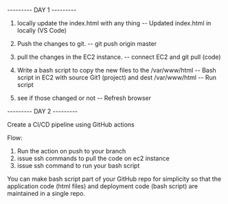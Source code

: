 --------- DAY 1 --------- 

1. locally update the index.html with any thing
-- Updated index.html in locally (VS Code) 

2. Push the changes to git.
-- git push origin master

3. pull the changes in the EC2 instance.
-- connect EC2 and git pull (code)

4. Write a bash script to copy the new files to the /var/www/html
-- Bash script in EC2 with source Git1 (project) and dest  /var/www/html
-- Run script

5. see if those changed or not
-- Refresh browser

--------- DAY 2 --------- 

Create a CI/CD pipeline using GitHub actions

Flow:
1. Run the action on push to your branch
2. ⁠issue ssh commands to pull the code on ec2 instance
3. ⁠issue ssh command to run your bash script

You can make bash script part of your GitHub repo for simplicity so that the application code (html files) and deployment code (bash script) are maintained in a single repo.
